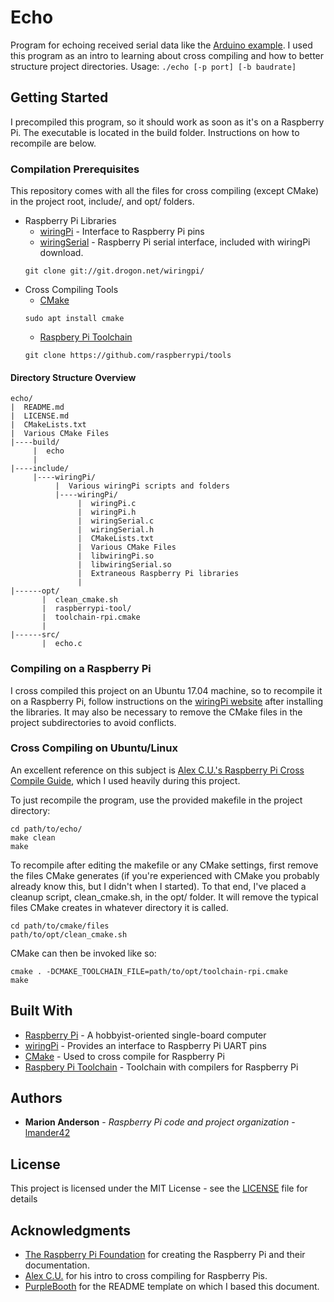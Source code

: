 # Echo
Program for echoing received serial data like the  [Arduino example](https://www.arduino.cc/en/Tutorial/SoftwareSerialExample). I used this program as an intro to learning about cross compiling and how to better structure project directories.
Usage: ```./echo [-p port] [-b baudrate]```

## Getting Started
I precompiled this program, so it should work as soon as it's on a Raspberry Pi. The executable is located in the build folder. Instructions on how to recompile are below.
### Compilation Prerequisites
This repository comes with all the files for cross compiling (except CMake) in the project root, include/, and opt/ folders.

*  Raspberry Pi Libraries
	* [wiringPi](http://wiringpi.com/) - Interface to Raspberry Pi pins
	* [wiringSerial](http://wiringpi.com/reference/serial-library/) - Raspberry Pi serial interface, included with wiringPi download.
	```
	git clone git://git.drogon.net/wiringpi/
	```
* Cross Compiling Tools
	* [CMake](https://cmake.org/)
	```
	sudo apt install cmake
	```
	* [Raspbery Pi Toolchain](https://github.com/raspberrypi/tools)
	```
	git clone https://github.com/raspberrypi/tools
	```
#### Directory Structure Overview
```
echo/
|  README.md
|  LICENSE.md
|  CMakeLists.txt
|  Various CMake Files
|----build/
     |  echo
     |
|----include/
     |----wiringPi/
          |  Various wiringPi scripts and folders
          |----wiringPi/
               |  wiringPi.c
               |  wiringPi.h
               |  wiringSerial.c
               |  wiringSerial.h
               |  CMakeLists.txt
               |  Various CMake Files
               |  libwiringPi.so
               |  libwiringSerial.so
               |  Extraneous Raspberry Pi libraries
               |
|------opt/
       |  clean_cmake.sh
       |  raspberrypi-tool/
       |  toolchain-rpi.cmake
       |
|------src/
       |  echo.c
```
### Compiling on a Raspberry Pi
 I cross compiled this project on an Ubuntu 17.04 machine, so to recompile it on a Raspberry Pi, follow instructions on  the [wiringPi website](http://wiringpi.com/) after installing the libraries. It may also be necessary to remove the CMake files in the project subdirectories to avoid conflicts.
### Cross Compiling on Ubuntu/Linux
An excellent reference on this subject is [Alex C.U.'s Raspberry Pi Cross Compile Guide](https://medium.com/@au42/the-useful-raspberrypi-cross-compile-guide-ea56054de187), which I  used heavily during this project.

To just recompile the program, use the provided makefile in the project directory:
```
cd path/to/echo/
make clean
make
```

To recompile after editing the makefile or any CMake settings, first remove the files CMake generates (if you're experienced with CMake you probably already know this, but I didn't when I started). To that end, I've placed a cleanup script, clean_cmake.sh, in the opt/ folder. It will remove the typical files CMake creates in whatever directory it is called.

```
cd path/to/cmake/files
path/to/opt/clean_cmake.sh
```

CMake can then be invoked like so:

```
cmake . -DCMAKE_TOOLCHAIN_FILE=path/to/opt/toolchain-rpi.cmake
make
```

## Built With
* [Raspberry Pi](https://www.raspberrypi.org/) - A hobbyist-oriented single-board computer
* [wiringPi](http://wiringpi.com/) - Provides an interface to Raspberry Pi UART pins
* [CMake](https://cmake.org/) - Used to cross compile for Raspberry Pi
*  [Raspbery Pi Toolchain](https://github.com/raspberrypi/tools) - Toolchain with compilers for Raspberry Pi

## Authors
* **Marion Anderson** - *Raspberry Pi code and project organization* - [lmander42](https://github.com/lmander42)

## License
This project is licensed under the MIT License - see the [LICENSE](LICENSE.md) file for details

## Acknowledgments
* [The Raspberry Pi Foundation](https://www.raspberrypi.org/) for creating the Raspberry Pi and their documentation.
* [Alex C.U.](https://medium.com/@au42) for his intro to cross compiling for Raspberry Pis.
* [PurpleBooth](https://gist.github.com/PurpleBooth) for the README template on which I based this document.

